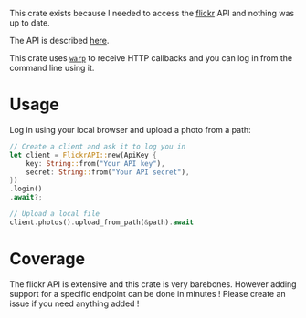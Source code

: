 This crate exists because I needed to access the [flickr](https://www.flickr.com) API and nothing was up to date.

The API is described [here](https://www.flickr.com/services/api/).

This crate uses [`warp`](https://github.com/seanmonstar/warp) to receive HTTP callbacks and you can log in from the command line using it.

# Usage

Log in using your local browser and upload a photo from a path:

```rs
// Create a client and ask it to log you in
let client = FlickrAPI::new(ApiKey {
    key: String::from("Your API key"),
    secret: String::from("Your API secret"),
})
.login()
.await?;

// Upload a local file
client.photos().upload_from_path(&path).await
```

# Coverage

The flickr API is extensive and this crate is very barebones. However adding support for a specific endpoint can be done in minutes ! Please create an issue if you need anything added !
